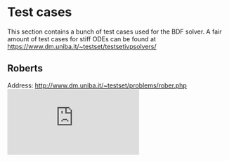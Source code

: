 # Test cases
This section contains a bunch of test cases used for the BDF solver. 
A fair amount of test cases for stiff ODEs can be found at <https://www.dm.uniba.it/~testset/testsetivpsolvers/>

## Roberts
Address: http://www.dm.uniba.it/~testset/problems/rober.php
![equation](http://www.sciweavers.org/tex2img.php?eq=%5Cdot%7BY%7D%20%3D%20%5Cleft%28%0A%5Cbegin%7Barray%7D%7Bc%7D%0A-0.04%20y_%7B1%7D%2B10%5E4y_%7B2%7Dy_%7B3%7D%20%5C%5C%0A0.04%20y_%7B1%7D-10%5E4y_%7B2%7Dy_%7B3%7D-3%5Ctimes%2010%5E7%20y_%7B2%7D%5E2%20%5C%5C%0A3%5Ctimes%2010%5E7%20y_%7B2%7D%5E2%20%5Cend%7Barray%7D%5Cright%29&bc=White&fc=Black&im=jpg&fs=12&ff=arev&edit=0)
